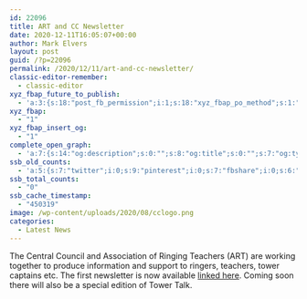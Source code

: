 ```yaml
---
id: 22096
title: ART and CC Newsletter
date: 2020-12-11T16:05:07+00:00
author: Mark Elvers
layout: post
guid: /?p=22096
permalink: /2020/12/11/art-and-cc-newsletter/
classic-editor-remember:
  - classic-editor
xyz_fbap_future_to_publish:
  - 'a:3:{s:18:"post_fb_permission";i:1;s:18:"xyz_fbap_po_method";s:1:"2";s:16:"xyz_fbap_message";s:62:"News item added to the CCCBR website: {POST_TITLE} {PERMALINK}";}'
xyz_fbap:
  - "1"
xyz_fbap_insert_og:
  - "1"
complete_open_graph:
  - 'a:7:{s:14:"og:description";s:0:"";s:8:"og:title";s:0:"";s:7:"og:type";s:0:"";s:12:"twitter:card";s:7:"summary";s:15:"twitter:creator";s:0:"";s:19:"twitter:description";s:0:"";s:8:"og:image";s:0:"";}'
ssb_old_counts:
  - 'a:5:{s:7:"twitter";i:0;s:9:"pinterest";i:0;s:7:"fbshare";i:0;s:6:"reddit";i:0;s:6:"tumblr";N;}'
ssb_total_counts:
  - "0"
ssb_cache_timestamp:
  - "450319"
image: /wp-content/uploads/2020/08/cclogo.png
categories:
  - Latest News
---
```

The Central Council and Association of Ringing Teachers (ART) are working together to produce information and support to ringers, teachers, tower captains etc. The first newsletter is now available [linked here](https://cccbr.org.uk/wp-content/uploads/2020/12/20201207-Survival-Recovery-Newsheet-Issue-1.pdf). Coming soon there will also be a special edition of Tower Talk.

